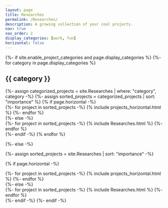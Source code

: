 ```yaml
---
layout: page
title: Researches
permalink: /Researches/
description: A growing collection of your cool projects.
nav: true
nav_order: 2
display_categories: [work, fun]
horizontal: false
---
```


<!-- pages/Researches.md -->
<div class="Researches">
{%- if site.enable_project_categories and page.display_categories %}
  <!-- Display categorized Researches. -->
  {%- for category in page.display_categories %}
  <h2 class="category">{{ category }}</h2>
  {%- assign categorized_projects = site.Researches | where: "category", category -%}
  {%- assign sorted_projects = categorized_projects | sort: "importance" %}
  <!-- Generate cards for each project -->
  {% if page.horizontal -%}
  <div class="container">
    <div class="row row-cols-2">
    {%- for project in sorted_projects -%}
      {% include projects_horizontal.html %}
    {%- endfor %}
    </div>
  </div>
  {%- else -%}
  <div class="grid">
    {%- for project in sorted_projects -%}
      {% include Researches.html %}
    {%- endfor %}
  </div>
  {%- endif -%}
  {% endfor %}

{%- else -%}
<!-- Display Researches. without categories -->
  {%- assign sorted_projects = site.Researches | sort: "importance" -%}
  <!-- Generate cards for each project -->
  {% if page.horizontal -%}
  <div class="container">
    <div class="row row-cols-2">
    {%- for project in sorted_projects -%}
      {% include projects_horizontal.html %}
    {%- endfor %}
    </div>
  </div>
  {%- else -%}
  <div class="grid">
    {%- for project in sorted_projects -%}
      {% include Researches.html %}
    {%- endfor %}
  </div>
  {%- endif -%}
{%- endif -%}
</div>
